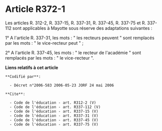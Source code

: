 # Article R372-1

Les articles R. 312-2, R. 337-15, R. 337-31, R. 337-45, R. 337-75 et R. 337-112 sont applicables à Mayotte sous réserve des
adaptations suivantes : 

1° A l'article R. 337-31, les mots : " les recteurs peuvent " sont remplacés par les mots : " le vice-recteur peut " ; 

2° A l'article R. 337-45, les mots : " le recteur de l'académie " sont remplacés par les mots : " le vice-recteur ".

**Liens relatifs à cet article**

	**Codifié par**:

	  - Décret n°2006-583 2006-05-23 JORF 24 mai 2006

	**Cite**:

	  - Code de l'éducation - art. R312-2 (V)
	  - Code de l'éducation - art. R337-112 (V)
	  - Code de l'éducation - art. R337-15 (V)
	  - Code de l'éducation - art. R337-31 (V)
	  - Code de l'éducation - art. R337-45 (V)
	  - Code de l'éducation - art. R337-75 (V)
